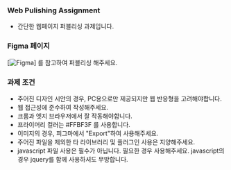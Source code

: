 ### Web Pulishing Assignment
- 간단한 웹페이지 퍼블리싱 과제입니다.

### Figma 페이지
[![Figma](https://www.figma.com/file/1KKHh5Q42kABJIIGVirrwk/%EC%9B%B9%ED%8D%BC%EB%B8%94%EB%A6%AC%EC%8B%B1-%EA%B3%BC%EC%A0%9C?type=design&node-id=0%3A1&mode=design&t=5EJmzqU2EgNTTMUi-1)] 를 참고하여 퍼블리싱 해주세요.

### 과제 조건
- 주어진 디자인 시안의 경우, PC용으로만 제공되지만 웹 반응형을 고려해야합니다.
- 웹 접근성에 준수하여 작성해주세요.
- 크롬과 엣지 브라우저에서 잘 작동해야합니다.
- 프라이머리 컬러는 #FFBF3F 를 사용합니다.
- 이미지의 경우, 피그마에서 "Export"하여 사용해주세요.
- 주어진 파일을 제외한 타 라이브러리 및 플러그인 사용은 지양해주세요.
- javascript 파일 사용은 필수가 아닙니다. 필요한 경우 사용해주세요. javascript의 경우 jquery를 함께 사용하셔도 무방합니다.
